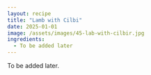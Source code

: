```yaml
---
layout: recipe
title: "Lamb with Cilbi"
date: 2025-01-01
image: /assets/images/45-lab-with-cilbir.jpg
ingredients:
  - To be added later
---
```



To be added later.